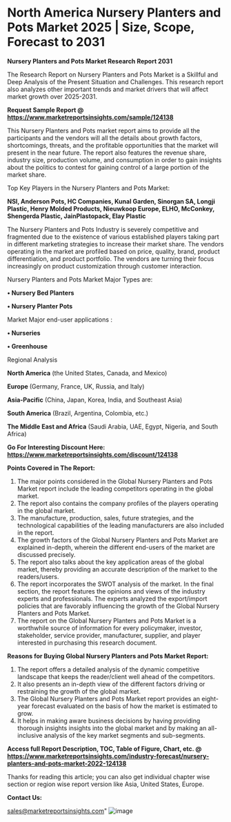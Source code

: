# North America Nursery Planters and Pots Market 2025 | Size, Scope, Forecast to 2031

<strong>Nursery Planters and Pots Market Research Report 2031</strong>

The Research Report on Nursery Planters and Pots Market is a Skillful and Deep Analysis of the Present Situation and Challenges. This research report also analyzes other important trends and market drivers that will affect market growth over 2025-2031.

<strong>Request Sample Report @ <a href=https://www.marketreportsinsights.com/sample/124138>https://www.marketreportsinsights.com/sample/124138</a></strong>

This Nursery Planters and Pots market report aims to provide all the participants and the vendors will all the details about growth factors, shortcomings, threats, and the profitable opportunities that the market will present in the near future. The report also features the revenue share, industry size, production volume, and consumption in order to gain insights about the politics to contest for gaining control of a large portion of the market share.

Top Key Players in the Nursery Planters and Pots Market:

<strong>NSI, Anderson Pots, HC Companies, Kunal Garden, Sinorgan SA, Longji Plastic, Henry Molded Products, Nieuwkoop Europe, ELHO, McConkey, Shengerda Plastic, JainPlastopack, Elay Plastic</strong>

The Nursery Planters and Pots Industry is severely competitive and fragmented due to the existence of various established players taking part in different marketing strategies to increase their market share. The vendors operating in the market are profiled based on price, quality, brand, product differentiation, and product portfolio. The vendors are turning their focus increasingly on product customization through customer interaction.

Nursery Planters and Pots Market Major Types are:

<strong>• Nursery Bed Planters

• Nursery Planter Pots</strong>

Market Major end-user applications :

<strong>• Nurseries

• Greenhouse</strong>

Regional Analysis

</u><strong><b>North America</b></strong> (the United States, Canada, and Mexico)

<strong><b>Europe </b></strong>(Germany, France, UK, Russia, and Italy)

<strong><b>Asia-Pacific</b></strong> (China, Japan, Korea, India, and Southeast Asia)

<strong><b>South America</b></strong> (Brazil, Argentina, Colombia, etc.)

<strong><b>The Middle East and Africa</b></strong> (Saudi Arabia, UAE, Egypt, Nigeria, and South Africa)

<strong>Go For Interesting Discount Here: <a href=https://www.marketreportsinsights.com/discount/124138>https://www.marketreportsinsights.com/discount/124138</a></strong>

<strong>Points Covered in The Report:</strong>
<ol>
  <li>The major points considered in the Global Nursery Planters and Pots Market report include the leading competitors operating in the global market.</li>
  <li>The report also contains the company profiles of the players operating in the global market.</li>
  <li>The manufacture, production, sales, future strategies, and the technological capabilities of the leading manufacturers are also included in the report.</li>
  <li>The growth factors of the Global Nursery Planters and Pots Market are explained in-depth, wherein the different end-users of the market are discussed precisely.</li>
  <li>The report also talks about the key application areas of the global market, thereby providing an accurate description of the market to the readers/users.</li>
  <li>The report incorporates the SWOT analysis of the market. In the final section, the report features the opinions and views of the industry experts and professionals. The experts analyzed the export/import policies that are favorably influencing the growth of the Global Nursery Planters and Pots Market.</li>
  <li>The report on the Global Nursery Planters and Pots Market is a worthwhile source of information for every policymaker, investor, stakeholder, service provider, manufacturer, supplier, and player interested in purchasing this research document.</li>
</ol>
<strong>Reasons for Buying Global Nursery Planters and Pots Market Report:</strong>

<ol>
  <li>The report offers a detailed analysis of the dynamic competitive landscape that keeps the reader/client well ahead of the competitors.</li>
  <li>It also presents an in-depth view of the different factors driving or restraining the growth of the global market.</li>
  <li>The Global Nursery Planters and Pots Market report provides an eight-year forecast evaluated on the basis of how the market is estimated to grow.</li>
  <li>It helps in making aware business decisions by having providing thorough insights insights into the global market and by making an all-inclusive analysis of the key market segments and sub-segments.</li>
</ol>
<strong>Access full Report Description, TOC, Table of Figure, Chart, etc. @ <a href=https://www.marketreportsinsights.com/industry-forecast/nursery-planters-and-pots-market-2022-124138>https://www.marketreportsinsights.com/industry-forecast/nursery-planters-and-pots-market-2022-124138</a></strong>


Thanks for reading this article; you can also get individual chapter wise section or region wise report version like Asia, United States, Europe.

<strong>Contact Us:</strong>

sales@marketreportsinsights.com"
![image](https://github.com/user-attachments/assets/04d41760-04da-4765-8aa2-e838844e3791)
